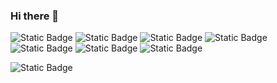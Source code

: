 ### Hi there 👋

<!--
**SOYOUNGdev/SOYOUNGdev** is a ✨ _special_ ✨ repository because its `README.md` (this file) appears on your GitHub profile.

Here are some ideas to get you started:

- 🔭 I’m currently working on ...
- 🌱 I’m currently learning ...
- 👯 I’m looking to collaborate on ...
- 🤔 I’m looking for help with ...
- 💬 Ask me about ...
- 📫 How to reach me: ...
- 😄 Pronouns: ...
- ⚡ Fun fact: ...
-->

<img alt="Static Badge" src="https://img.shields.io/badge/JavaScript-black?logo=javascript&logoColor=%23F7DF1E"> <img alt="Static Badge" src="https://img.shields.io/badge/Java-%23F7DF1E"> <img alt="Static Badge" src="https://img.shields.io/badge/DBeaver-%23382923?logo=DBeaver&logoColor=white"> <img alt="Static Badge" src="https://img.shields.io/badge/HTML-%23E34F26?logo=HTML5&logoColor=white"> <img alt="Static Badge" src="https://img.shields.io/badge/CSS-%231572B6?logo=CSS3&logoColor=white"> <img alt="Static Badge" src="https://img.shields.io/badge/SPRING-%236DB33F?logo=Spring&logoColor=white"> <img alt="Static Badge" src="https://img.shields.io/badge/git-%23F05032?logo=Git&logoColor=white">




<img alt="Static Badge" src="https://img.shields.io/badge/python-%233776AB?logo=python&logoColor=yellow">



